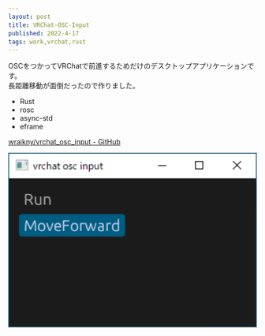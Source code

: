 ```yaml
---
layout: post
title: VRChat-OSC-Input
published: 2022-4-17
tags: work,vrchat,rust
---
```


OSCをつかってVRChatで前進するためだけのデスクトップアプリケーションです。  
長距離移動が面倒だったので作りました。

* Rust
* rosc
* async-std
* eframe

[wraikny/vrchat_osc_input - GitHub](https://github.com/wraikny/vrchat_osc_input)

<p>
    <img src="/images/works/vrchat_osc_input.png" width="560" class="has-image-centered">
</p>